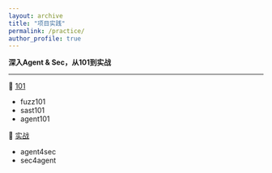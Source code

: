 ```yaml
---
layout: archive
title: "项目实践"
permalink: /practice/
author_profile: true
---
```


**深入Agent & Sec，从101到实战**

---

🐴 [101](./101)
- fuzz101
- sast101
- agent101

🦄 [实战](./focus/)
- agent4sec
- sec4agent